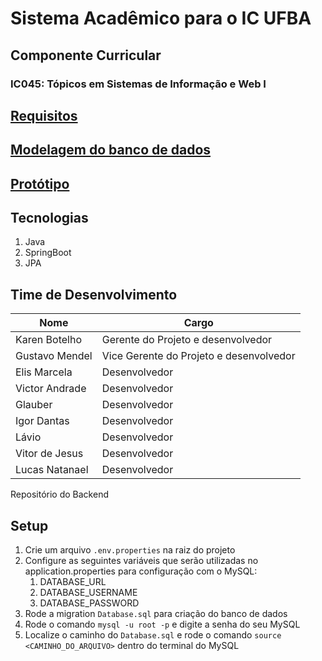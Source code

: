 # Sistema Acadêmico para o IC UFBA

## Componente Curricular

### IC045: Tópicos em Sistemas de Informação e Web I

## [Requisitos](https://docs.google.com/presentation/d/1a3dgAwdtRAF2NXGnoe2KquYpQRfYFTteFK93tTGccS0/edit?usp=sharing)

## [Modelagem do banco de dados](https://drawsql.app/teams/grupo2-3/diagrams/sistema-academico)

## [Protótipo](https://www.figma.com/file/wP6PIRd9qBeLcVg6oAhmXa/IC045-%E2%80%93-Sistema-Acad%C3%AAmico?type=design&node-id=0%3A1&mode=design&t=Q2H3Z0lLVXlxUGJa-1)

## Tecnologias
1. Java
2. SpringBoot
3. JPA

## Time de Desenvolvimento

| Nome           | Cargo                                   |
| -------------- | --------------------------------------- |
| Karen Botelho  | Gerente do Projeto e desenvolvedor      |
| Gustavo Mendel | Vice Gerente do Projeto e desenvolvedor |
| Elis Marcela   | Desenvolvedor                           |
| Victor Andrade | Desenvolvedor                           |
| Glauber        | Desenvolvedor                           |
| Igor Dantas    | Desenvolvedor                           |
| Lávio          | Desenvolvedor                           |
| Vitor de Jesus | Desenvolvedor                           |
| Lucas Natanael | Desenvolvedor                           |

Repositório do Backend

## Setup

1. Crie um arquivo `.env.properties` na raiz do projeto
2. Configure as seguintes variáveis que serão utilizadas no application.properties para configuração com o MySQL:
   1. DATABASE_URL
   2. DATABASE_USERNAME
   3. DATABASE_PASSWORD
3. Rode a migration `Database.sql` para criação do banco de dados
  1. Rode o comando `mysql -u root -p` e digite a senha do seu MySQL
  2. Localize o caminho do `Database.sql` e rode o comando `source <CAMINHO_DO_ARQUIVO>` dentro do terminal do MySQL
